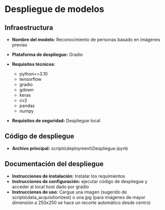 # Despliegue de modelos

## Infraestructura

- **Nombre del modelo:** Reconocimiento de personas basado en imágenes previas
- **Plataforma de despliegue:** Gradio
- **Requisitos técnicos:** 
    * python==3.10
    * tensorflow
    * gradio
    * gdown
    * keras
    * cv2
    * pandas
    * numpy

- **Requisitos de seguridad:** Despliegue local

## Código de despliegue

- **Archivo principal:** scripts\deployment\Despliegue.ipynb

## Documentación del despliegue

- **Instrucciones de instalación:** Instalar los requimientos
- **Instrucciones de configuración:** ejecutar código de despliegue y acceder al local host dado por gradio
- **Instrucciones de uso:** Cargue una imagen (sugerido de scripts\data_acquisition\test) o una jpg (para imágenes de mayor dimensión a 250x250 se hace un recorte automático desde centro)